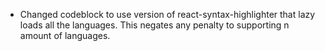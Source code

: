 - Changed codeblock to use version of react-syntax-highlighter that lazy loads all the languages. This negates any penalty to supporting n amount of languages.